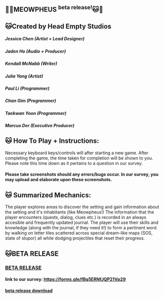 ## 💙🐱MEOWPHEUS <sup>beta release!</sup>🐱💙

## 🐱Created by Head Empty Studios
##### Jessica Chen  (Artist + Lead Designer) 
#####  Jaden Ho (Audio + Producer)
##### Kendall McNabb (Writer)
##### Julia Yang (Artist)
##### Paul Li (Programmer) 
##### Chan  Gim (Programmer)
##### Taekwan Yoon (Programmer) 
##### Marcus Der (Executive Producer)

## 🐱 How To Play + Instructions: 
Necessary keyboard keys/controls will after starting a new game. After completing the game, the time taken for completion will be shown to you. Please note this time down as it pertains to a question in our survey.
#### Please take screenshots should any errors/bugs occur. In our survey, you may upload and elaborate upon these screenshots.
## 🐱 Summarized Mechanics: 
The player explores areas to discover the setting and gain information about the setting and it's inhabitants (like Meowpheus!)
The information that the player encounters (quests, dialog, clues etc.) is recorded in an always accesible and frequently updated journal.
The player will use their skills and knowledge (along with the journal, if they need it!) to form a pertinent word by walking on letter tiles scattered across special dream-like maps (SOS, state of stupor) all while dodging projectiles that reset their progress.

## 🐱BETA RELEASE
### [BETA RELEASE](/beta_release)
#### link to our survey: https://forms.gle/fBq5ERNfJQP21Vp29
#### [beta release download](/beta_releast.zip)


